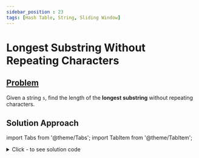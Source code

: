 ```yaml
---
sidebar_position : 23
tags: [Hash Table, String, Sliding Window]
---
```


# Longest Substring Without Repeating Characters

## [Problem](https://leetcode.com/problems/longest-substring-without-repeating-characters/)

<p>Given a string <code>s</code>, find the length of the <strong>longest substring</strong> without repeating characters.</p>

## Solution Approach


import Tabs from '@theme/Tabs';
import TabItem from '@theme/TabItem';

<details><summary>Click - to see solution code</summary>

<Tabs>
<TabItem value="cpp" label="C++">

```cpp
class Solution {
   public:
    int lengthOfLongestSubstring(string s) {
        vector<int> dict(256, -1);
        int maxLen = 0, start = -1;
        for (int i = 0; i != s.length(); i++) {
            if (dict[s[i]] > start) start = dict[s[i]];
            dict[s[i]] = i;
            maxLen = max(maxLen, i - start);
        }
        return maxLen;
    }
};

```
</TabItem>
</Tabs>

</details>

